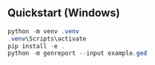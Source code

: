 ## Quickstart (Windows)
```powershell
python -m venv .venv
.venv\Scripts\activate
pip install -e .
python -m genreport --input example.ged
